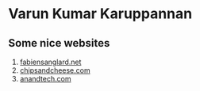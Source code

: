 # Varun Kumar Karuppannan



## Some nice websites

1. [fabiensanglard.net](https://fabiensanglard.net/)
2. [chipsandcheese.com](https://chipsandcheese.com/)
3. [anandtech.com](https://www.anandtech.com/)
